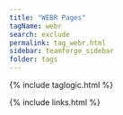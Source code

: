 ```yaml
---
title: "WEBR Pages"
tagName: webr
search: exclude
permalink: tag_webr.html
sidebar: teamforge_sidebar
folder: tags
---
```

{% include taglogic.html %}

{% include links.html %}
